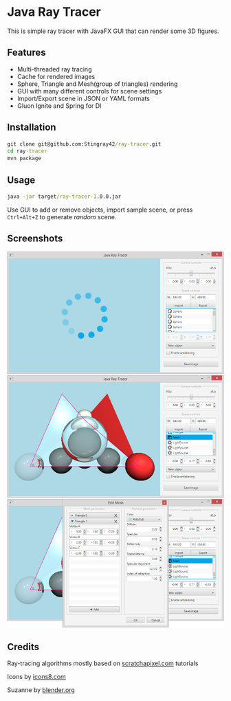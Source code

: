 # Java Ray Tracer

This is simple ray tracer with JavaFX GUI that can render some 3D figures. 

## Features

- Multi-threaded ray tracing
- Cache for rendered images
- Sphere, Triangle and Mesh(group of triangles) rendering
- GUI with many different controls for scene settings
- Import/Export scene in JSON or YAML formats
- Gluon Ignite and Spring for DI

## Installation
```cmd
git clone git@github.com:Stingray42/ray-tracer.git
cd ray-tracer
mvn package
```

## Usage
```cmd
java -jar target/ray-tracer-1.0.0.jar
```
Use GUI to add or remove objects, import sample scene, or press `Ctrl+Alt+Z` to generate *random* scene.

## Screenshots
![](https://raw.githubusercontent.com/Stingray42/ray-tracer/master/src/main/resources/screenshots/0.png)
![](https://raw.githubusercontent.com/Stingray42/ray-tracer/master/src/main/resources/screenshots/1.png)
![](https://raw.githubusercontent.com/Stingray42/ray-tracer/master/src/main/resources/screenshots/2.png)

## Credits

Ray-tracing algorithms mostly based on [scratchapixel.com](https://www.scratchapixel.com/) tutorials

Icons by [icons8.com](https://icons8.com/)

Suzanne by [blender.org](https://www.blender.org/)